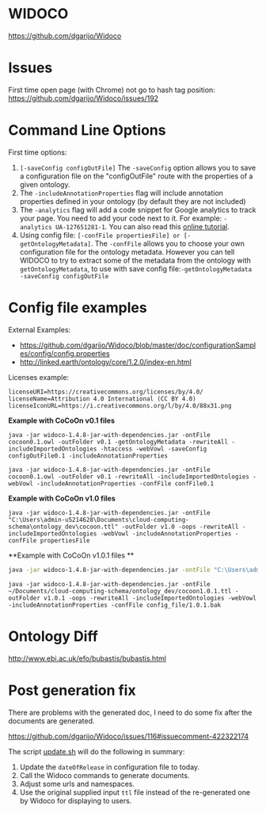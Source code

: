 # WIDOCO
https://github.com/dgarijo/Widoco

# Issues
First time open page (with Chrome) not go to hash tag position: https://github.com/dgarijo/Widoco/issues/192

# Command Line Options
First time options:
1. `[-saveConfig configOutFile]`
   The `-saveConfig` option allows you to save a configuration file on the "configOutFile" route with the properties of a given ontology.
2. The `-includeAnnotationProperties` flag will include annotation properties defined in your ontology (by default they are not included)
3. The `-analytics` flag will add a code snippet for Google analytics to track your page. You need to add your code next to it. For example: `-analytics UA-127651281-1`. You can also read this [online tutorial](https://www.businessnewsdaily.com/6027-how-to-use-google-analytics.html).
4. Using config file: `[-confFile propertiesFile] or [-getOntologyMetadata]`. The `-confFile` allows you to choose your own configuration file for the ontology metadata. However you can tell WIDOCO to try to extract some of the metadata from the ontology with `getOntologyMetadata`, to use with save config file:`-getOntologyMetadata -saveConfig configOutFile `

# Config file examples
External Examples:
- https://github.com/dgarijo/Widoco/blob/master/doc/configurationSamples/config/config.properties
- http://linked.earth/ontology/core/1.2.0/index-en.html

Licenses example:
```
licenseURI=https://creativecommons.org/licenses/by/4.0/
licenseName=Attribution 4.0 International (CC BY 4.0)
licenseIconURL=https://i.creativecommons.org/l/by/4.0/88x31.png
```

**Example with CoCoOn v0.1 files**
```
java -jar widoco-1.4.8-jar-with-dependencies.jar -ontFile cocoon0.1.owl -outFolder v0.1 -getOntologyMetadata -rewriteAll -includeImportedOntologies -htaccess -webVowl -saveConfig configOutFile0.1 -includeAnnotationProperties
```

```
java -jar widoco-1.4.8-jar-with-dependencies.jar -ontFile cocoon0.1.owl -outFolder v0.1 -rewriteAll -includeImportedOntologies -webVowl -includeAnnotationProperties -confFile confFile0.1
```

**Example with CoCoOn v1.0 files** 
```
java -jar widoco-1.4.8-jar-with-dependencies.jar -ontFile "C:\Users\admin-u5214628\Documents\cloud-computing-schema\ontology_dev\cocoon.ttl" -outFolder v1.0 -oops -rewriteAll -includeImportedOntologies -webVowl -includeAnnotationProperties -confFile propertiesFile 
```

**Example with CoCoOn v1.0.1 files **
```bash
java -jar widoco-1.4.8-jar-with-dependencies.jar -ontFile "C:\Users\admin-u5214628\Documents\cloud-computing-schema\ontology_dev\cocoon1.0.1.ttl" -outFolder v1.0.1 -oops -rewriteAll -includeImportedOntologies -webVowl -includeAnnotationProperties -confFile config_file/1.0.1 
```
```
java -jar widoco-1.4.8-jar-with-dependencies.jar -ontFile ~/Documents/cloud-computing-schema/ontology_dev/cocoon1.0.1.ttl -outFolder v1.0.1 -oops -rewriteAll -includeImportedOntologies -webVowl -includeAnnotationProperties -confFile config_file/1.0.1.bak
```

# Ontology Diff
http://www.ebi.ac.uk/efo/bubastis/bubastis.html

# Post generation fix
There are problems with the generated doc, I need to do some fix after the documents are generated.

https://github.com/dgarijo/Widoco/issues/116#issuecomment-422322174

The script [update.sh](update.sh) will do the following in summary:
1. Update the `dateOfRelease` in configuration file to today.
2. Call the Widoco commands to generate documents.
3. Adjust some urls and namespaces.
4. Use the original supplied input `ttl` file instead of the re-generated one by Widoco for displaying to users.
